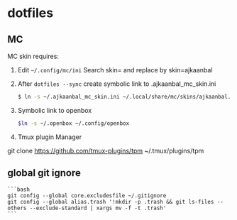 # dotfiles

## MC


MC skin requires:

1. Edit ``` ~/.config/mc/ini ```
Search skin= and replace by
    skin=ajkaanbal

2. After ``` dotfiles --sync ``` create symbolic link to .ajkaanbal_mc_skin.ini
    
    ```bash
    $ ln -s ~/.ajkaanbal_mc_skin.ini ~/.local/share/mc/skins/ajkaanbal.ini
    ```
3. Symbolic link to openbox
    ```bash
    $ln -s ~/.openbox ~/.config/openbox

4. Tmux plugin Manager

  git clone https://github.com/tmux-plugins/tpm ~/.tmux/plugins/tpm

## global git ignore
    ```bash
    git config --global core.excludesfile ~/.gitignore
    git config --global alias.trash '!mkdir -p .trash && git ls-files --others --exclude-standard | xargs mv -f -t .trash'
    ```
